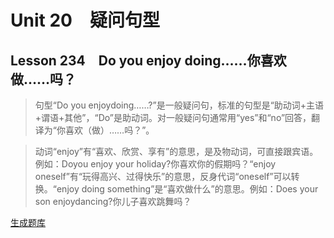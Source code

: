 ﻿ # Unit 20　疑问句型
 ## Lesson 234　Do you enjoy doing……你喜欢做……吗？
 
> 句型“Do you enjoydoing……?”是一般疑问句，标准的句型是“助动词+主语+谓语+其他”，“Do”是助动词。对一般疑问句通常用“yes”和“no”回答，翻译为“你喜欢（做）……吗？”。

> 动词“enjoy”有“喜欢、欣赏、享有”的意思，是及物动词，可直接跟宾语。例如：Doyou enjoy your holiday?你喜欢你的假期吗？“enjoy oneself”有“玩得高兴、过得快乐”的意思，反身代词“oneself”可以转换。“enjoy doing something”是“喜欢做什么”的意思。例如：Does your son enjoydancing?你儿子喜欢跳舞吗？


 [生成题库](./sentence/f234.json)